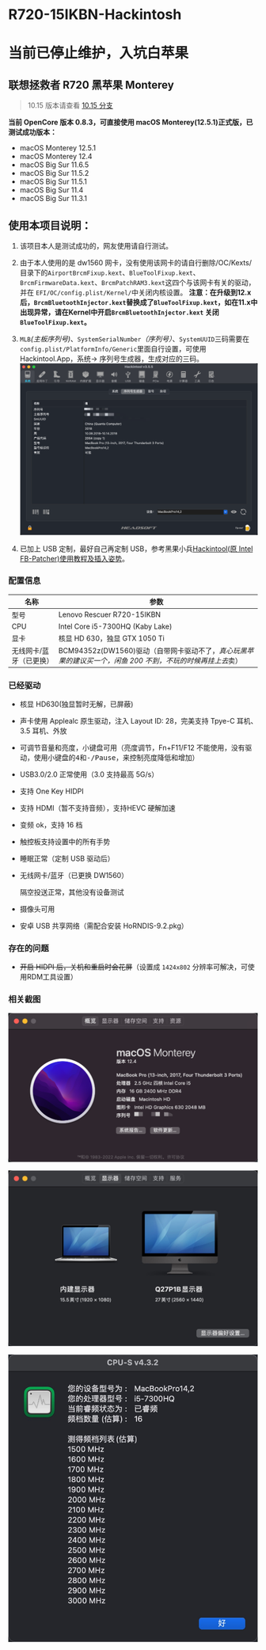 # R720-15IKBN-Hackintosh

# 当前已停止维护，入坑白苹果

## 联想拯救者 R720 黑苹果 Monterey

> 10.15 版本请查看 [10.15 分支](https://github.com/Jonny-china/R720-15IKBN-Hackintosh/tree/10.15)

**当前 OpenCore 版本 0.8.3，可直接使用 macOS Monterey(12.5.1)正式版，已测试成功版本：**

- macOS Monterey 12.5.1
- macOS Monterey 12.4
- macOS Big Sur 11.6.5
- macOS Big Sur 11.5.2
- macOS Big Sur 11.5.1
- macOS Big Sur 11.4
- macOS Big Sur 11.3.1

## 使用本项目说明：

1. 该项目本人是测试成功的，网友使用请自行测试。

2. 由于本人使用的是 dw1560 网卡，没有使用该网卡的请自行删除/OC/Kexts/目录下的`AirportBrcmFixup.kext`、`BlueToolFixup.kext`、`BrcmFirmwareData.kext`、`BrcmPatchRAM3.kext`这四个与该网卡有关的驱动，并在 `EFI/OC/config.plist/Kernel/`中关闭内核设置。
   **注意：在升级到12.x后，`BrcmBluetoothInjector.kext`替换成了`BlueToolFixup.kext`，如在11.x中出现异常，请在Kernel中开启`BrcmBluetoothInjector.kext` 关闭`BlueToolFixup.kext`。**

3. `MLB`_(主板序列号)_、`SystemSerialNumber`_（序列号）_、`SystemUUID`三码需要在 `config.plist/PlatformInfo/Generic`里面自行设置，可使用 Hackintool.App，系统-> 序列号生成器，生成对应的三码。<img src="photo/2.png" alt="2.png" style="zoom:50%;" />

4. 已加上 USB 定制，最好自己再定制 USB，参考黑果小兵[Hackintool(原 Intel FB-Patcher)使用教程及插入姿势](https://blog.daliansky.net/Intel-FB-Patcher-tutorial-and-insertion-pose.html#定制usb)。

### 配置信息

| 名称                    | 参数                                                         |
| ----------------------- | ------------------------------------------------------------ |
| 型号                    | Lenovo Rescuer R720-15IKBN                                   |
| CPU                     | Intel Core i5-7300HQ (Kaby Lake)                             |
| 显卡                    | 核显 HD 630，独显 GTX 1050 Ti                                |
| 无线网卡/蓝牙（已更换） | BCM94352z(DW1560)驱动（自带网卡驱动不了，*真心玩黑苹果的建议买一个，闲鱼 200 不到，不玩的时候再挂上去*卖） |

### 已经驱动

- 核显 HD630(独显暂时无解，已屏蔽)

- 声卡使用 Applealc 原生驱动，注入 Layout ID: 28，完美支持 Tpye-C 耳机、3.5 耳机、外放

- 可调节音量和亮度，小键盘可用（亮度调节，Fn+F11/F12 不能使用，没有驱动，使用小键盘的<kbd>4</kbd>和<kbd>-/Pause</kbd>，来控制亮度降低和增加）

- USB3.0/2.0 正常使用（3.0 支持最高 5G/s）

- 支持 One Key HIDPI

- 支持 HDMI（暂不支持音频），支持HEVC 硬解加速

- 变频 ok，支持 16 档

- 触控板支持设置中的所有手势

- 睡眠正常（定制 USB 驱动后）

- 无线网卡/蓝牙（已更换 DW1560）

  隔空投送正常，其他没有设备测试

- 摄像头可用

- 安卓 USB 共享网络（需配合安装 HoRNDIS-9.2.pkg）

### 存在的问题

- ~~开启 HIDPI 后，关机和重启时会花屏~~（设置成 `1424x802` 分辨率可解决，可使用RDM工具设置）

### 相关截图

![1.png](photo/1.png)

![4.jpeg](photo/4.jpg)

![3.jpeg](photo/3.jpg)
